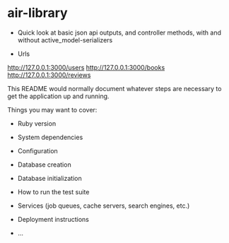 # air-library

* Quick look at basic json api outputs, and controller methods, with and without active_model-serializers

* Urls

http://127.0.0.1:3000/users
http://127.0.0.1:3000/books
http://127.0.0.1:3000/reviews

This README would normally document whatever steps are necessary to get the
application up and running.

Things you may want to cover:

* Ruby version

* System dependencies

* Configuration

* Database creation

* Database initialization

* How to run the test suite

* Services (job queues, cache servers, search engines, etc.)

* Deployment instructions

* ...
